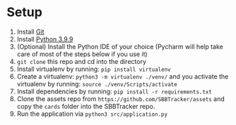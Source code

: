 # Setup
1. Install [Git](https://git-scm.com/download)
2. Install [Python 3.9.9](https://www.python.org/downloads/release/python-399/)
3. (Optional) Install the Python IDE of your choice (Pycharm will help take care of most of the steps below if you use it)
4. `git clone` this repo and cd into the directory
5. Install virtualenv by running:
   `pip install virtualenv`
6. Create a virtualenv:
   `python3 -m virtualenv ./venv/`
   and you activate the virtualenv by running:
   `source ./venv/Scripts/activate`
7. Install dependencies by running:
   `pip install -r requirements.txt`
8. Clone the assets repo from `https://github.com/SBBTracker/assets` and copy the `cards` folder into the SBBTracker repo.
9. Run the application via `python3 src/application.py`
